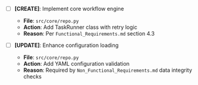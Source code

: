 - [ ] **[CREATE]**: Implement core workflow engine
    - **File**: `src/core/repo.py`
    - **Action**: Add TaskRunner class with retry logic
    - **Reason**: Per `Functional_Requirements.md` section 4.3

- [ ] **[UPDATE]**: Enhance configuration loading
    - **File**: `src/core/repo.py`
    - **Action**: Add YAML configuration validation
    - **Reason**: Required by `Non_Functional_Requirements.md` data integrity checks